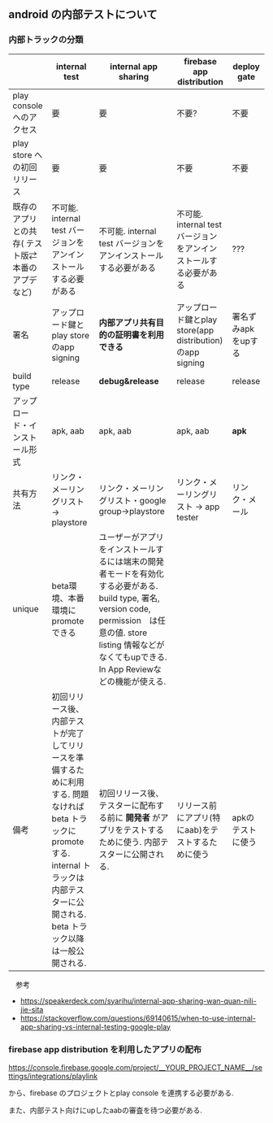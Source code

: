 ## android の内部テストについて

### 内部トラックの分類
||internal test|internal app sharing|firebase app distribution|deploy gate|
|---|---|---|---|---|
play console へのアクセス|要|要|不要?|不要|
play store への初回リリース|要|要|不要|不要|
|既存のアプリとの共存( テスト版⇄本番のアプデなど)|不可能. internal test バージョンをアンインストールする必要がある|不可能. internal test バージョンをアンインストールする必要がある|不可能. internal test バージョンをアンインストールする必要がある|???|
|署名|アップロード鍵とplay storeのapp signing|__内部アプリ共有目的の証明書を利用できる__|アップロード鍵とplay store(app distribution)のapp signing|署名ずみapkをupする|
|build type|release|__debug&release__|release|release|
| アップロード・インストール形式|apk, aab|apk, aab| apk, aab | __apk__|
|共有方法|リンク・メーリングリスト→ playstore|リンク・メーリングリスト・google group→playstore|リンク・メーリングリスト -> app tester|リンク・メール|
|unique|beta環境、本番環境に　promoteできる|ユーザーがアプリをインストールするには端末の開発者モードを有効化する必要がある. build type, 署名, version code, permission　は任意の値. store listing 情報などがなくてもupできる. In App Reviewなどの機能が使える.||
|備考|初回リリース後、内部テストが完了してリリースを準備するために利用する. 問題なければbeta トラックにpromoteする. internal トラックは内部テスターに公開される. beta トラック以降は一般公開される.|初回リリース後、テスターに配布する前に __開発者__ がアプリをテストするために使う. 内部テスターに公開される.|リリース前にアプリ(特にaab)をテストするために使う|apkのテストに使う|


　参考
- https://speakerdeck.com/syarihu/internal-app-sharing-wan-quan-nili-jie-sita
- https://stackoverflow.com/questions/69140615/when-to-use-internal-app-sharing-vs-internal-testing-google-play

### firebase app distribution を利用したアプリの配布

https://console.firebase.google.com/project/__YOUR_PROJECT_NAME__/settings/integrations/playlink

から、firebase のプロジェクトとplay console を連携する必要がある.

また、内部テスト向けにupしたaabの審査を待つ必要がある.

